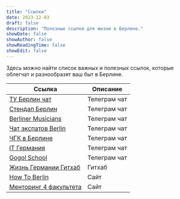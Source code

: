 ```yaml
---
title: "Ссылки"
date: 2023-12-03
draft: false
description: "Полезные ссылки для жизни в Берлине."
showDate: false
showAuthor: false
showReadingTime: false
showEdit: false
---
```


Здесь можно найти список важных и полезных ссылок, которые облегчат и разнообразят ваш быт в Берлине.

| Ссылка                                                                 | Описание                        |
| ---------------------------------------------------------------------- | ------------------------------- |
| [ТУ Берлин чат](https://t.me/+gARIV3kMEiZjM2Iy)                        | Телеграм чат                    |
| [Стендап Берлин](https://t.me/standupberlin)                           | Телеграм чат                    |
| [Berliner Musicians](https://t.me/MusicJamSessionBerlin)               | Телеграм чат                    |
| [Чат экспатов Berlin](https://t.me/BerlinFailed)                       | Телеграм чат                    |
| [ЧГК в Берлине](https://t.me/joinchat/BZ_q2wxqZgnDKhXXLxYCeg)          | Телеграм чат                    |
| [IT Германия](https://t.me/itgermania)                                 | Телеграм чат                    |
| [Gogol School](https://t.me/gogolschoolberlin)                         | Телеграм чат                    |
| [Жизнь Германии Гитхаб](https://github.com/ru-de/faq)                  | Гитхаб                          |
| [How To Berlin](https://howtoberlin.de/ru/)                            | Сайт                            |
| [Менторинг 4 факультета](https://mentoring.eecs.tu-berlin.de/de/)      | Сайт                            |